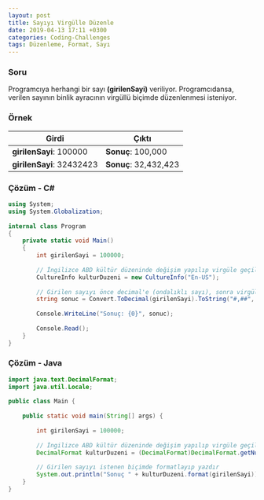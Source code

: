 ```yaml
---
layout: post
title: Sayıyı Virgülle Düzenle
date: 2019-04-13 17:11 +0300
categories: Coding-Challenges
tags: Düzenleme, Format, Sayı
---
```

### Soru
Programcıya herhangi bir sayı **(girilenSayi)** veriliyor. Programcıdansa, verilen sayının binlik ayracının virgüllü biçimde düzenlenmesi isteniyor.

### Örnek

| Girdi                     | Çıktı                 |
|---------------------------|-----------------------|
| **girilenSayi**: 100000   | **Sonuç**: 100,000    |
| **girilenSayi**: 32432423 | **Sonuç**: 32,432,423 |

### Çözüm - C#
```csharp
using System;
using System.Globalization;
 
internal class Program
{
    private static void Main()
    {
        int girilenSayi = 100000;
 
        // İngilizce ABD kültür düzeninde değişim yapılıp virgüle geçilecek
        CultureInfo kulturDuzeni = new CultureInfo("En-US");
 
        // Girilen sayıyı önce decimal'e (ondalıklı sayı), sonra virgüllü düzene dönüştür
        string sonuc = Convert.ToDecimal(girilenSayi).ToString("#,##", kulturDuzeni);
 
        Console.WriteLine("Sonuç: {0}", sonuc);
 
        Console.Read();
    }
}
```

### Çözüm - Java
```java
import java.text.DecimalFormat;
import java.util.Locale;
 
public class Main {
 
    public static void main(String[] args) {
 
        int girilenSayi = 100000;
 
        // İngilizce ABD kültür düzeninde değişim yapılıp virgüle geçilecek
        DecimalFormat kulturDuzeni = (DecimalFormat)DecimalFormat.getNumberInstance(Locale.ENGLISH);
 
        // Girilen sayıyı istenen biçimde formatlayıp yazdır
        System.out.println("Sonuç " + kulturDuzeni.format(girilenSayi));
    }
}
```
